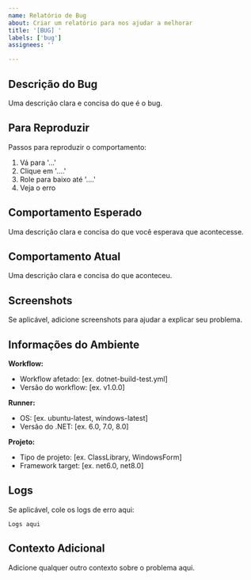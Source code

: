 ```yaml
---
name: Relatório de Bug
about: Criar um relatório para nos ajudar a melhorar
title: '[BUG] '
labels: ['bug']
assignees: ''

---
```


## Descrição do Bug
Uma descrição clara e concisa do que é o bug.

## Para Reproduzir
Passos para reproduzir o comportamento:
1. Vá para '...'
2. Clique em '....'
3. Role para baixo até '....'
4. Veja o erro

## Comportamento Esperado
Uma descrição clara e concisa do que você esperava que acontecesse.

## Comportamento Atual
Uma descrição clara e concisa do que aconteceu.

## Screenshots
Se aplicável, adicione screenshots para ajudar a explicar seu problema.

## Informações do Ambiente
**Workflow:**
- Workflow afetado: [ex. dotnet-build-test.yml]
- Versão do workflow: [ex. v1.0.0]

**Runner:**
- OS: [ex. ubuntu-latest, windows-latest]
- Versão do .NET: [ex. 6.0, 7.0, 8.0]

**Projeto:**
- Tipo de projeto: [ex. ClassLibrary, WindowsForm]
- Framework target: [ex. net6.0, net8.0]

## Logs
Se aplicável, cole os logs de erro aqui:

```
Logs aqui
```

## Contexto Adicional
Adicione qualquer outro contexto sobre o problema aqui.